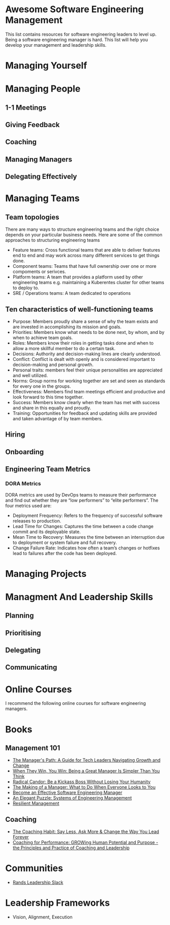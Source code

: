 # Awesome Software Engineering Management

This list contains resources for software engineering leaders to level up. Being a software engineering manager is hard. This list will help you develop your management and leadership skills. 

# Managing Yourself

# Managing People

## 1-1 Meetings
## Giving Feedback
## Coaching
## Managing Managers
## Delegating Effectively

# Managing Teams

## Team topologies 
There are many ways to structure engineering teams and the right choice depends on your particular business needs. Here are some of the common approaches to structuring engineering teams

- Feature teams: Cross functional teams that are able to deliver features end to end and may work across many different services to get things done.
- Component teams: Teams that have full ownership over one or more compoments or serivces.
- Platform teams: A team that provides a platform used by other engineering teams e.g. maintaining a Kuberentes cluster for other teams to deploy to.
- SRE / Operations teams: A team dedicated to operations 

## Ten characteristics of well-functioning teams
- Purpose: Members proudly share a sense of why the team exists and are invested in accomplishing its mission and goals.
- Priorities: Members know what needs to be done next, by whom, and by when to achieve team goals.
- Roles: Members know their roles in getting tasks done and when to allow a more skillful member to do a certain task.
- Decisions: Authority and decision-making lines are clearly understood.
- Conflict: Conflict is dealt with openly and is considered important to decision-making and personal growth.
- Personal traits: members feel their unique personalities are appreciated and well utilized.
- Norms: Group norms for working together are set and seen as standards for every one in the groups.
- Effectiveness: Members find team meetings efficient and productive and look forward to this time together.
- Success: Members know clearly when the team has met with success and share in this equally and proudly.
- Training: Opportunities for feedback and updating skills are provided and taken advantage of by team members.

## Hiring
## Onboarding
## Engineering Team Metrics

### DORA Metrics
DORA metrics are used by DevOps teams to measure their performance and find out whether they are “low performers” to “elite performers”. The four metrics used are:
- Deployment Frequency: Refers to the frequency of successful software releases to production.
- Lead Time for Changes: Captures the time between a code change commit and its deployable state.
- Mean Time to Recovery: Measures the time between an interruption due to deployment or system failure and full recovery.
- Change Failure Rate: Indicates how often a team’s changes or hotfixes lead to failures after the code has been deployed.

# Managing Projects

# Managment And Leadership Skills

## Planning
## Prioritising 
## Delegating
## Communicating

# Online Courses 
I recommend the following online courses for software engineering managers. 

# Books

## Management 101
- [The Manager's Path: A Guide for Tech Leaders Navigating Growth and Change](https://www.goodreads.com/book/show/33369254-the-manager-s-path])
- [When They Win, You Win: Being a Great Manager Is Simpler Than You Think](https://www.goodreads.com/book/show/58724926-when-they-win-you-win)
- [Radical Candor: Be a Kickass Boss Without Losing Your Humanity](https://www.goodreads.com/book/show/29939161-radical-candor)
- [The Making of a Manager: What to Do When Everyone Looks to You](https://www.goodreads.com/book/show/38821039-the-making-of-a-manager)
- [Become an Effective Software Engineering Manager](https://www.goodreads.com/book/show/50363684-become-an-effective-software-engineering-manager)
- [An Elegant Puzzle: Systems of Engineering Management](https://www.goodreads.com/book/show/45303387-an-elegant-puzzle)
- [Resilient Management](https://www.goodreads.com/book/show/45767533-resilient-management)

## Coaching
- [The Coaching Habit: Say Less, Ask More & Change the Way You Lead Forever](https://www.goodreads.com/book/show/29342515-the-coaching-habit)
- [Coaching for Performance: GROWing Human Potential and Purpose - the Principles and Practice of Coaching and Leadership](https://www.goodreads.com/book/show/949515.Coaching_for_Performance)

# Communities 

- [Rands Leadership Slack](https://randsinrepose.com/welcome-to-rands-leadership-slack/)

# Leadership Frameworks 
- Vision, Alignment, Execution 
